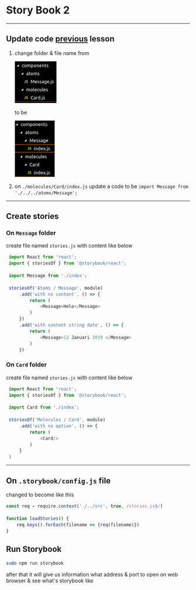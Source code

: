 # Story Book 2

---

## Update code [previous](./../react-props-state-1/README.md) lesson

1. change folder & file name from

    ![](./assets/before.png)

    to be

    ![](./assets/after.png)

2. on `./molecules/Card/index.js` update a code to be `import Message from './../../atoms/Message';`

---

## Create stories

### On `Message` folder 

create file named `stories.js` with content like below
   ```js
    import React from 'react';
    import { storiesOf } from '@storybook/react';

    import Message from './index';

    storiesOf('Atoms / Message', module)
        .add('with no content', () => {
            return (
                <Message>Helo</Message>
            )
        })
        .add('with content string date', () => {
            return (
                <Message>12 Januari 2019 </Message>
            )
        })
   ```

### On `Card` folder

create file named `stories.js` with content like below
   ```js
    import React from 'react';
    import { storiesOf } from '@storybook/react';

    import Card from './index';

    storiesOf('Molecules / Card', module)
        .add('with no option', () => {
            return (
                <Card/>
            )
        }
    )
   ```

---

## On `.storybook/config.js` file

changed to become like this
```js
const req = require.context('./../src', true, /stories.js$/)

function loadStories() {
    req.keys().forEach(filename => {req(filename)})
}
```

## Run Storybook

```sh
sudo npm run storybook
```

after that it will give us information what address & port to open on web browser & see what's storybook like
